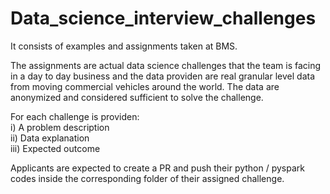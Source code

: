 # Data_science_interview_challenges
It consists of examples and assignments taken at BMS. 

The assignments are actual data science challenges that the team is facing in a day to day business and the data providen are real granular level data from moving commercial vehicles around the world. The data are anonymized and considered sufficient to solve the challenge.

For each challenge is providen: \
i) A problem description \
ii) Data explanation \
iii) Expected outcome 

Applicants are expected to create a PR and push their python / pyspark codes inside the corresponding folder of their assigned challenge.
